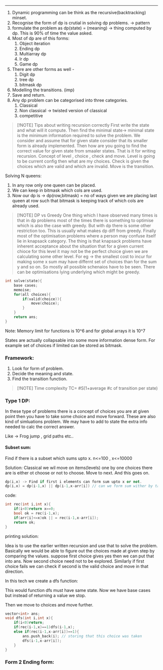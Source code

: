 
---

1. Dynamic programming can be think as the recursive(backtracking) minset. 
2. Recognise the form of dp is crutial in solving dp problems. -> pattern
3. formulate the problem as dp(state) = (meaning) -> thing computed by dp. This is 90% of time the value asked.
4. Most of dp are of this forms:
	1. Object iteration
	2. Ending dp
	3. Multiarray dp 
	4. lr dp 
	5. Game dp
5. There are other forms as well - 
	1. Digit dp 
	2. tree dp
	3. bitmask dp
6. Modelling the transitions. (imp)
7. Save and return.
8. Any dp problem can be categorised into three categories.
	1. Classical 
	2. Non classical -> twisted version of classical
	3. competitive


> [!NOTE] Tips about writing recursion correctly
> First write the state and what will it compute. Then find the minimal state-> minimal state is the minimum information required to solve the problem. We consider and assume that for given state consider that its smaller form is already implemented. Then how are you going to find the correct value for given state from smaaler states. That is it for writing recursion.
> Concept of level , choice , check and move. Level is going to be current config then what are my choices. Check is given the choices which are valid and which are invalid. Move is the transition. 
> 

Solving N queens:

1. In any row only one queen can be placed.
2. We can keep in bitmask which cols are used. 
3. Now our dp is -> dp(row,bitmask) = no of ways given we are placing last queen at row such that bitmask is keeping track of which cols are already used. 


> [!NOTE] DP vs Greedy
> One thing which I have observed many times is that in dp problems most of the times there is something to optimise which is also the case with greedy. But with dp there is some other restriction too. This is usually what makes dp diff from greedy. Finally most of the optimisation problems where a person may confuse itself lie in knapsack category. The thing is that knapsack problems have inherent acceptance about the situation  that for a given current chioce for this level it may not be the perfect choice given we are calculating some other level. For eg -> the smallest cost to incur for making some x sum may have differnt set of choices than for the sum y and so on. So mostly all possible schenaios have to be seen. There can be optimisations lying underlying which might be greedy.

```cpp
int solve(state){
	base cases;
	memoise;
	for(all choices){
		if(valid(choice)){
			move(choice);
		}
	}
	return ans;
}
```


Note: Memory limit for functions is 10^6 and for global arrays it is 10^7

States are actually collapsable into some more information dense form. For example set of choices if limited can be stored as bitmask. 

### Framework:

1. Look for form of problem.
2. Decide the meaning and state.
3. Find the transition function.



> [!NOTE] Time complexity
> TC= #S(1+average #c of transition per state)

### Type 1 DP: 

In these type of problems there is a concept of choices you are at given point then you have to take some choice and move forward. These are also kind of simluations problem. We may have to add to state the extra info needed to calc the correct answer.

Like -> Frog jump , grid paths etc..

#### Subset sum:

Find if there is a subset which sums upto x. 
n<=100 , x<=10000

Solution: Classical we wil move on items(levels) one by one choices there are is either ot choose or not to choose. Move to next. And this goes on. 
```cpp
dp(i,x) -> Find if first i elements can form sum upto x or not. 
dp(i,x) = dp(i-1,x) || dp(i-1,x-arr[i]) // can we form sum wither by taking or not taking. 
```

code: 
```cpp
int rec(int i,int x){
	if(i<0)return x==0;
	bool ok = rec(i-1,x);
	if(arr[i]<=x)ok || = rec(i-1,x-arr[i]);
	return ok;
}
```

printing solution:

Idea is to use the earlier written recursion and use that to solve the problem. 
Basically we would be able to figure out the choices made at given step by comparing the values.
suppose first choice gives yes then we can put that into ans. Now second choice need not to be explored.
Similarly if first choice fails we can check if second is the valid choice and move in that direction.

In this tech we create a dfs function:

This would function dfs must have same state.
Now we have base cases but instead of returning a value we stop.

Then we move to choices and move further.

```cpp
vector<int> ans;
void dfs(int i,int x){
	if(i<0)return;
	if(rec(i-1,x)==1)dfs(i-1,x);
	else if(rec(i-1,x-arr[i])==1){
		ans.push_back(i); // storing that this choice was taken
		dfs(i-1,x-arr[i]);
	}
}
```


### Form 2 Ending form:


